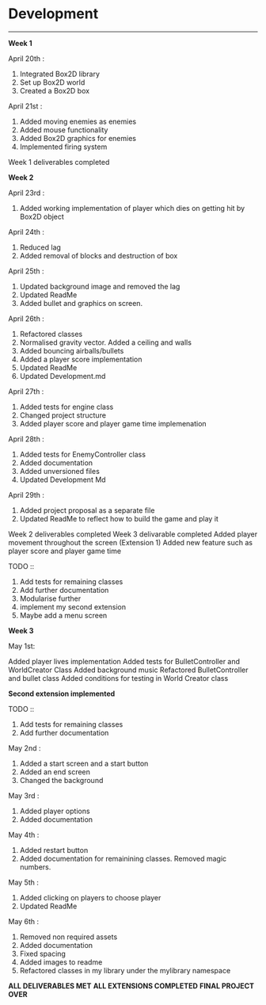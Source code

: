 # Development

---
**Week 1** 

April 20th :

1) Integrated Box2D library 
2) Set up Box2D world
3) Created a Box2D box

April 21st :

1) Added moving enemies as enemies
2) Added mouse functionality
1) Added Box2D graphics for enemies
2) Implemented firing system


Week 1 deliverables completed

**Week 2**

April 23rd :

1) Added working implementation of player which dies on getting hit by Box2D object

April 24th :

1) Reduced lag
2) Added removal of blocks and destruction of box

April 25th :

1) Updated background image and removed the lag
2) Updated ReadMe
3) Added bullet and graphics on screen.

April 26th :

1) Refactored classes
2) Normalised gravity vector. Added a ceiling and walls
3) Added bouncing airballs/bullets
4) Added a player score implementation
5) Updated ReadMe
6) Updated Development.md

April 27th :

1) Added tests for engine class
2) Changed project structure
3) Added player score and player game time implemenation

April 28th :

1) Added tests for EnemyController class
2) Added documentation
3) Added unversioned files
4) Updated Development Md

April 29th :

1) Added project proposal as a separate file 
2) Updated ReadMe to reflect how to build the game and play it

Week 2 deliverables completed
Week 3 delivarable completed
Added player movement throughout the screen (Extension 1)
Added new feature such as player score and player game time

TODO ::

1) Add tests for remaining classes
2) Add further documentation
3) Modularise further 
4) implement my second extension
5) Maybe add a menu screen

**Week 3**

May 1st:

Added player lives implementation
Added tests for BulletController and WorldCreator Class
Added background music
Refactored BulletController and bullet class
Added conditions for testing in World Creator class

**Second extension implemented**

TODO ::

1) Add tests for remaining classes
2) Add further documentation

May 2nd :

1) Added a start screen and a start button
2) Added an end screen
3) Changed the background

May 3rd :

1) Added player options
2) Added documentation

May 4th :

1) Added restart button
2) Added documentation for remainining classes. Removed magic numbers.

May 5th :

1) Added clicking on players to choose player
2) Updated ReadMe

May 6th :

1) Removed non required assets
2) Added documentation
3) Fixed spacing
4) Added images to readme
5) Refactored classes in my library under the mylibrary namespace

**ALL DELIVERABLES MET**
**ALL EXTENSIONS COMPLETED**
**FINAL PROJECT OVER**









